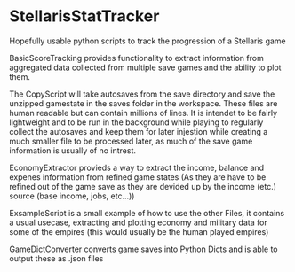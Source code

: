 # StellarisStatTracker
Hopefully usable python scripts to track the progression of a Stellaris game

BasicScoreTracking provides functionality to extract information from aggregated data collected from multiple save games and the ability to plot them.

The CopyScript will take autosaves from the save directory and save the unzipped gamestate in the saves folder in the workspace. These files are human readable but can contain millions of lines. It is intendet to be fairly lightweight and to be run in the background while playing to regularly collect the autosaves and keep them for later injestion while creating a much smaller file to be processed later, as much of the save game information is usually of no intrest.

EconomyExtractor provieds a way to extract the income, balance and expenes information from refined game states (As they are have to be refined out of the game save as they are devided up by the income (etc.) source (base income, jobs, etc...))

ExsampleScript is a small example of how to use the other Files, it contains a usual usecase, extracting and plotting economy and military data for some of the empires (this would usually be the human played empires)

GameDictConverter converts game saves into Python Dicts and is able to output these as .json files
